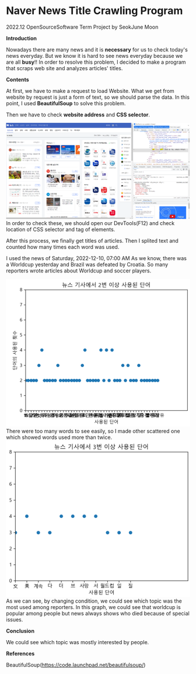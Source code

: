 # Naver News Title Crawling Program

2022.12 OpenSourceSoftware Term Project by SeokJune Moon

**Introduction**

Nowadays there are many news and it is **necessary** for us to check today's news everyday.
But we know it is hard to see news everyday because we are all **busy**!!
In order to resolve this problem, I decided to make a program that scraps web site and analyzes articles' titles.

**Contents**

At first, we have to make a request to load Website.
What we get from website by request is just a form of text, so we should parse the data. In this point, I used **BeautifulSoup** to solve this problem.

Then we have to check **website address** and **CSS selector**.

<img title="" src="./Images/Check_div_class.png" alt="" data-align="center">
In order to check these, we should open our DevTools(F12) and check location of CSS selector and tag of elements.

After this process, we finally get titles of articles.
Then I splited text and counted how many times each word was used.

I used the news of Saturday, 2022-12-10, 07:00 AM
As we know, there was a Worldcup yesterday and Brazil was defeated by Croatia.
So many reporters wrote articles about Worldcup and soccer players.

<img title="" src="./Images/Used_over_once.png" alt="" data-align="center">
There were too many words to see easily, so I made other scattered one which showed words used more than twice.

<img title="" src="./Images/Used_over_twice.png" alt="" data-align="center">
As we can see, by changing condition, we could see which topic was the most used among reporters.
In this graph, we could see that worldcup is popular among people but news always shows who died because of special issues.

**Conclusion**

We could see which topic was mostly interested by people.

**References**

BeautifulSoup(https://code.launchpad.net/beautifulsoup/)
